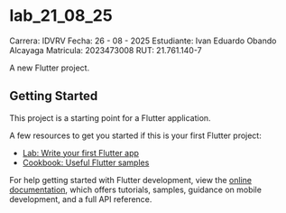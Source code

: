 # lab_21_08_25

Carrera: IDVRV
Fecha: 26 - 08 - 2025
Estudiante: Ivan Eduardo Obando Alcayaga
Matricula: 2023473008
RUT: 21.761.140-7


A new Flutter project.


## Getting Started

This project is a starting point for a Flutter application.

A few resources to get you started if this is your first Flutter project:

- [Lab: Write your first Flutter app](https://docs.flutter.dev/get-started/codelab)
- [Cookbook: Useful Flutter samples](https://docs.flutter.dev/cookbook)

For help getting started with Flutter development, view the
[online documentation](https://docs.flutter.dev/), which offers tutorials,
samples, guidance on mobile development, and a full API reference.
